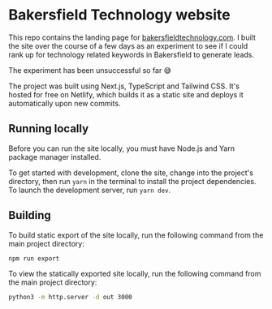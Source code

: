 # Bakersfield Technology website

This repo contains the landing page for [bakersfieldtechnology.com](https://bakersfieldtechnology.com). I built the site over the course of a few days as an experiment to see if I could rank up for technology related keywords in Bakersfield to generate leads.

The experiment has been unsuccessful so far 😅

The project was built using Next.js, TypeScript and Tailwind CSS. It's hosted for free on Netlify, which builds it as a static site and deploys it automatically upon new commits.

## Running locally

Before you can run the site locally, you must have Node.js and Yarn package manager installed.

To get started with development, clone the site, change into the project's directory, then run `yarn` in the terminal to install the project dependencies. To launch the development server, run `yarn dev`.

## Building

To build static export of the site locally, run the following command from the main project directory:

```sh
npm run export
```

To view the statically exported site locally, run the following command from the main project directory:

```sh
python3 -m http.server -d out 3000
```
